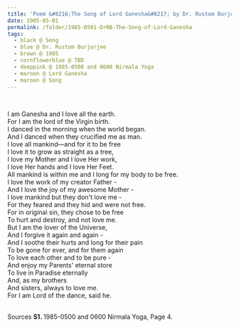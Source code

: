 ```yaml
---
title: 'Poem &#8216;The Song of Lord Ganesha&#8217; by Dr. Rustom Burjorjee from 1985-0500 and 0600 Nirmala Yoga, Page 4'
date: 1985-05-01
permalink: /folder/1985-0501-DrRB-The-Song-of-Lord-Ganesha
tags:
  - black @ Song
  - blue @ Dr. Rustom Burjorjee
  - brown @ 1985
  - cornflowerblue @ TBD
  - deeppink @ 1985-0500 and 0600 Nirmala Yoga
  - maroon @ Lord Ganesha
  - maroon @ Song
---
```


<br>

<p>
I am Ganesha and I love all the earth.<br>
For I am the lord of the Virgin birth.<br>
I danced in the morning when the world began.<br>
And I danced when they crucified me as man.<br>
I love all mankind—and for it to be free<br>
I love it to grow as straight as a tree,<br>
I love my Mother and I love Her work,<br>
I love Her hands and I love Her Feet.<br>
All mankind is within me and I long for my body to be free.<br>
I love the work of my creator Father -<br>
And I love the joy of my awesome Mother -<br>
I love mankind but they don't love me -<br>
For they feared and they hid and were not free.<br>
For in original sin, they chose to be free<br>
To hurt and destroy, and not love me.<br>
But I am the lover of the Universe,<br>
And I forgive it again and again -<br>
And I soothe their hurts and long for their pain<br>
To be gone for ever, and for them again<br>
To love each other and to be pure -<br>
And enjoy my Parents' eternal store<br>
To live in Paradise eternally<br>
And, as my brothers<br>
And sisters, always to love me.<br>
For I am Lord of the dance, said he.<br>
</p>

<br>

<wave-list>
<list-title color="DarkSeaGreen" width="40">Sources</list-title>
  <list-item color="BlanchedAlmond"  width="280"><b>S1. </b> 1985-0500 and 0600 Nirmala Yoga, Page 4.</list-item>
</wave-list>
